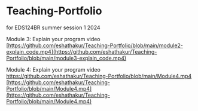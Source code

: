 # Teaching-Portfolio
for EDS124BR summer session 1 2024

Module 3:
Explain your program video
[https://github.com/eshathakur/Teaching-Portfolio/blob/main/module2-explain_code.mp4](https://github.com/eshathakur/Teaching-Portfolio/blob/main/module3-explain_code.mp4)

Module 4:
Explain your program video
https://github.com/eshathakur/Teaching-Portfolio/blob/main/Module4.mp4
[https://github.com/eshathakur/Teaching-Portfolio/blob/main/Module4.mp4](https://github.com/eshathakur/Teaching-Portfolio/blob/main/Module4.mp4)
